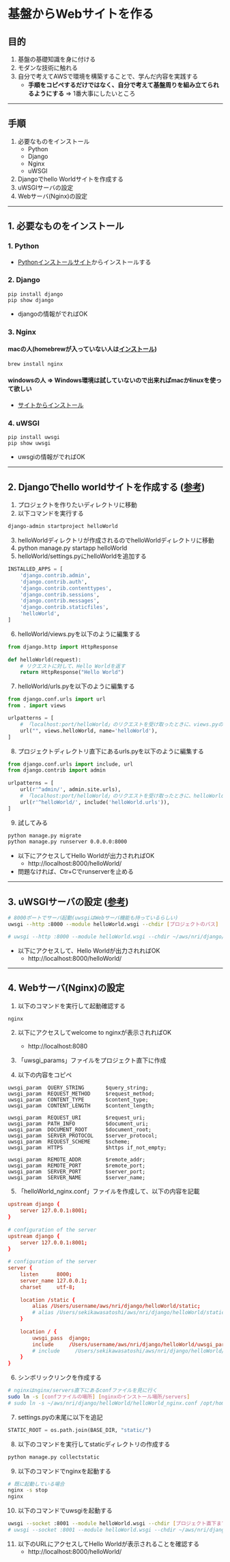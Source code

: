 # 基盤からWebサイトを作る
## 目的
1. 基盤の基礎知識を身に付ける
2. モダンな技術に触れる
3. 自分で考えてAWSで環境を構築することで、学んだ内容を実践する
    - **手順をコピペするだけではなく、自分で考えて基盤周りを組み立てられるようにする** ⇒ 1番大事にしたいところ

---

## 手順
1. 必要なものをインストール
    - Python
    - Django
    - Nginx
    - uWSGI
2. Djangoでhello Worldサイトを作成する
3. uWSGIサーバの設定
4. Webサーバ(Nginx)の設定

---

## 1. 必要なものをインストール
### 1. Python
- [Pythonインストールサイト](https://www.python.org/downloads/)からインストールする

### 2. Django
```shell
pip install django 
pip show django
```
- djangoの情報がでればOK

### 3. Nginx
#### macの人(homebrewが入っていない人は[インストール](https://brew.sh/index_ja))
```shell
brew install nginx
```

#### windowsの人 ⇒ Windows環境は試していないので出来ればmacかlinuxを使って欲しい
- [サイトからインストール](http://nginx.org/en/download.html)

### 4. uWSGI
```
pip install uwsgi
pip show uwsgi
```
- uwsgiの情報がでればOK

---

## 2. Djangoでhello worldサイトを作成する ([参考](https://docs.djangoproject.com/ja/4.0/intro/tutorial01/))
1. プロジェクトを作りたいディレクトリに移動
2. 以下コマンドを実行する

```sh
django-admin startproject helloWorld
```

3. helloWorldディレクトリが作成されるのでhelloWorldディレクトリに移動
4. python manage.py startapp helloWorld
5. helloWorld/settings.pyにhelloWorldを追加する

```python
INSTALLED_APPS = [
    'django.contrib.admin',
    'django.contrib.auth',
    'django.contrib.contenttypes',
    'django.contrib.sessions',
    'django.contrib.messages',
    'django.contrib.staticfiles',
    'helloWorld',
]
```

6. helloWorld/views.pyを以下のように編集する

```python
from django.http import HttpResponse
 
def helloWorld(request):
    # リクエストに対して、Hello Worldを返す
    return HttpResponse("Hello World")
```

7. helloWorld/urls.pyを以下のように編集する

```python
from django.conf.urls import url
from . import views

urlpatterns = [
    # 「localhost:port/helloWorld」のリクエストを受け取ったときに、views.pyのhelloWorld関数に飛ばす
    url("", views.helloWorld, name='helloWorld'),
]
```
8. プロジェクトディレクトリ直下にあるurls.pyを以下のように編集する

```python
from django.conf.urls import include, url
from django.contrib import admin
 
urlpatterns = [
    url(r'^admin/', admin.site.urls),
    # 「localhost:port/helloWorld」のリクエストを受け取ったときに、helloWorld/urls.pyに飛ばす
    url(r'^helloWorld/', include('helloWorld.urls')),
]
```

9. 試してみる
```sh
python manage.py migrate
python manage.py runserver 0.0.0.0:8000
```

- 以下にアクセスしてHello Worldが出力されればOK
  - http://localhost:8000/helloWorld/
- 問題なければ、Ctr+Cでrunserverを止める

---

## 3. uWSGIサーバの設定 ([参考](https://qiita.com/ming_hentech/items/9e21fe175988448e204b))

```sh
# 8000ポートでサーバ起動(uwsgiはWebサーバ機能も持っているらしい)
uwsgi --http :8000 --module helloWorld.wsgi --chdir [プロジェクトのパス]

# uwsgi --http :8000 --module helloWorld.wsgi --chdir ~/aws/nri/django/helloWorld
```

- 以下にアクセスして、Hello Worldが出力されればOK
  - http://localhost:8000/helloWorld/

---

## 4. Webサーバ(Nginx)の設定
1. 以下のコマンドを実行して起動確認する
```sh
nginx
```

2. 以下にアクセスしてwelcome to nginxが表示されればOK
    - http://localhost:8080


3. 「uwsgi_params」ファイルをプロジェクト直下に作成
4. 以下の内容をコピペ

```
uwsgi_param  QUERY_STRING       $query_string;
uwsgi_param  REQUEST_METHOD     $request_method;
uwsgi_param  CONTENT_TYPE       $content_type;
uwsgi_param  CONTENT_LENGTH     $content_length;
 
uwsgi_param  REQUEST_URI        $request_uri;
uwsgi_param  PATH_INFO          $document_uri;
uwsgi_param  DOCUMENT_ROOT      $document_root;
uwsgi_param  SERVER_PROTOCOL    $server_protocol;
uwsgi_param  REQUEST_SCHEME     $scheme;
uwsgi_param  HTTPS              $https if_not_empty;
 
uwsgi_param  REMOTE_ADDR        $remote_addr;
uwsgi_param  REMOTE_PORT        $remote_port;
uwsgi_param  SERVER_PORT        $server_port;
uwsgi_param  SERVER_NAME        $server_name;
```

5. 「helloWorld_nginx.conf」ファイルを作成して、以下の内容を記載

```conf
upstream django {
    server 127.0.0.1:8001;
}
 
# configuration of the server
upstream django {
    server 127.0.0.1:8001;
}
 
# configuration of the server
server {
    listen      8000;
    server_name 127.0.0.1;
    charset     utf-8;
 
    location /static {
        alias /Users/username/aws/nri/django/helloWorld/static;
        # alias /Users/sekikawasatoshi/aws/nri/django/helloWorld/static;
    }
 
    location / {
        uwsgi_pass  django;
        include     /Users/username/aws/nri/django/helloWorld/uwsgi_params;
        # include     /Users/sekikawasatoshi/aws/nri/django/helloWorld/uwsgi_params;
    }
}
```

6. シンボリックリンクを作成する

```sh
# nginxはnginx/servers直下にあるconfファイルを見に行く
sudo ln -s [confファイルの場所] [nginxのインストール場所/servers]
# sudo ln -s ~/aws/nri/django/helloWorld/helloWorld_nginx.conf /opt/homebrew/etc/nginx/servers/
```

7. settings.pyの末尾に以下を追記
```python
STATIC_ROOT = os.path.join(BASE_DIR, "static/")
```

8. 以下のコマンドを実行してstaticディレクトリの作成する


```sh
python manage.py collectstatic
```

9. 以下のコマンドでnginxを起動する

```sh
# 既に起動している場合
nginx -s stop
nginx
```

10. 以下のコマンドでuwsgiを起動する

```sh
uwsgi --socket :8001 --module helloWorld.wsgi --chdir [プロジェクト直下までのパス]
# uwsgi --socket :8001 --module helloWorld.wsgi --chdir ~/aws/nri/django/helloWorld
```

11. 以下のURLにアクセスしてHello Worldが表示されることを確認する
    - http://localhost:8000/helloWorld/
